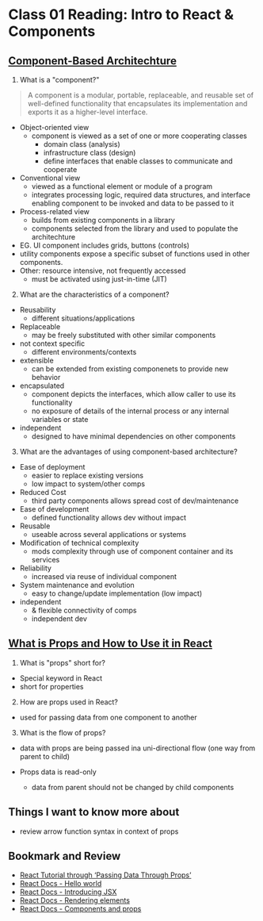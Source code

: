 # Class 01 Reading: Intro to React & Components

## [Component-Based Architechture](https://www.tutorialspoint.com/software_architecture_design/component_based_architecture.htm)

1. What is a "component?"

  >A component is a modular, portable, replaceable, and reusable set of well-defined functionality that encapsulates its implementation and exports it as a higher-level interface.

  - Object-oriented view
    - component is viewed as a set of one or more cooperating classes
      - domain class (analysis)
      - infrastructure class (design)
      - define interfaces that enable classes to communicate and cooperate
  - Conventional view
    - viewed as a functional element or module of a program
    - integrates processing logic, required data structures, and interface enabling component to be invoked and data to be passed to it
  - Process-related view
    - builds from existing components in a library
    - components selected from the library and used to populate the architechture
  - EG. UI component includes grids, buttons (controls)
  - utility components expose a specific subset of functions used in other components.
  - Other: resource intensive, not frequently accessed
    - must be activated using just-in-time (JIT)

2. What are the characteristics of a component?
  - Reusability
    - different situations/applications
  - Replaceable
    - may be freely substituted with other similar components
  - not context specific
    - different environments/contexts
  - extensible
    - can be extended from existing componenets to provide new behavior
  - encapsulated
    - component depicts the interfaces, which allow caller to use its functionality
    - no exposure of details of the internal process or any internal variables or state
  - independent
    - designed to have minimal dependencies on other components

3. What are the advantages of using component-based architecture?
  - Ease of deployment
    - easier to replace existing versions
    - low impact to system/other comps
  - Reduced Cost
    - third party components allows spread cost of dev/maintenance
  - Ease of development
    - defined functionality allows dev without impact
  - Reusable
    - useable across several applications or systems
  - Modification of technical complexity
    - mods complexity through use of component container and its services
  - Reliability
    - increased via reuse of individual component
  - System maintenance and evolution
    - easy to change/update implementation (low impact)
  - independent
    - & flexible connectivity of comps
    - independent dev

## [What is Props and How to Use it in React](https://itnext.io/what-is-props-and-how-to-use-it-in-react-da307f500da0?gi=cdea8469b572#:~:text=%E2%80%9CProps%E2%80%9D%20is%20a%20special%20keyword,way%20from%20parent%20to%20child)

1. What is "props" short for?
  - Special keyword in React
  - short for properties
2. How are props used in React?
  - used for passing data from one component to another
3. What is the flow of props?
  - data with props are being passed ina uni-directional flow (one way from parent to child)

- Props data is read-only
  - data from parent should not be changed by child components

## Things I want to know more about
  - review arrow function syntax in context of props

## Bookmark and Review
- [React Tutorial through ‘Passing Data Through Props’](https://reactjs.org/tutorial/tutorial.html)
- [React Docs - Hello world](https://reactjs.org/docs/hello-world.html)
- [React Docs - Introducing JSX](https://reactjs.org/docs/introducing-jsx.html)
- [React Docs - Rendering elements](https://reactjs.org/docs/rendering-elements.html)
- [React Docs - Components and props](https://reactjs.org/docs/components-and-props.html)